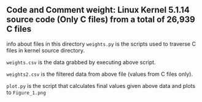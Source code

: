 Code and Comment weight: Linux Kernel 5.1.14 source code (Only C files)
from a total of 26,939 C files
---
info about files in this directory 
`weights.py` is the scripts used to traverse C files in kernel source directory.

`weights.csv` is the data grabbed by executing above script.

`weights2.csv` is the filtered data from above file (values from C files only).

`plot.py` is the script that calculates final values given above data and plots to `Figure_1.png`
